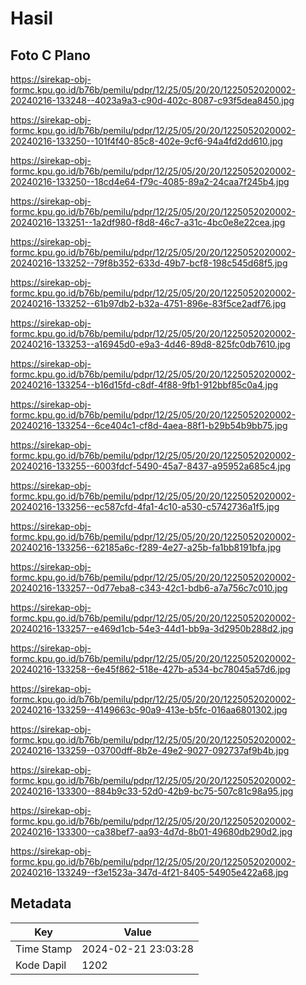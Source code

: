 # Hasil

## Foto C Plano

https://sirekap-obj-formc.kpu.go.id/b76b/pemilu/pdpr/12/25/05/20/20/1225052020002-20240216-133248--4023a9a3-c90d-402c-8087-c93f5dea8450.jpg

https://sirekap-obj-formc.kpu.go.id/b76b/pemilu/pdpr/12/25/05/20/20/1225052020002-20240216-133250--101f4f40-85c8-402e-9cf6-94a4fd2dd610.jpg

https://sirekap-obj-formc.kpu.go.id/b76b/pemilu/pdpr/12/25/05/20/20/1225052020002-20240216-133250--18cd4e64-f79c-4085-89a2-24caa7f245b4.jpg

https://sirekap-obj-formc.kpu.go.id/b76b/pemilu/pdpr/12/25/05/20/20/1225052020002-20240216-133251--1a2df980-f8d8-46c7-a31c-4bc0e8e22cea.jpg

https://sirekap-obj-formc.kpu.go.id/b76b/pemilu/pdpr/12/25/05/20/20/1225052020002-20240216-133252--79f8b352-633d-49b7-bcf8-198c545d68f5.jpg

https://sirekap-obj-formc.kpu.go.id/b76b/pemilu/pdpr/12/25/05/20/20/1225052020002-20240216-133252--61b97db2-b32a-4751-896e-83f5ce2adf76.jpg

https://sirekap-obj-formc.kpu.go.id/b76b/pemilu/pdpr/12/25/05/20/20/1225052020002-20240216-133253--a16945d0-e9a3-4d46-89d8-825fc0db7610.jpg

https://sirekap-obj-formc.kpu.go.id/b76b/pemilu/pdpr/12/25/05/20/20/1225052020002-20240216-133254--b16d15fd-c8df-4f88-9fb1-912bbf85c0a4.jpg

https://sirekap-obj-formc.kpu.go.id/b76b/pemilu/pdpr/12/25/05/20/20/1225052020002-20240216-133254--6ce404c1-cf8d-4aea-88f1-b29b54b9bb75.jpg

https://sirekap-obj-formc.kpu.go.id/b76b/pemilu/pdpr/12/25/05/20/20/1225052020002-20240216-133255--6003fdcf-5490-45a7-8437-a95952a685c4.jpg

https://sirekap-obj-formc.kpu.go.id/b76b/pemilu/pdpr/12/25/05/20/20/1225052020002-20240216-133256--ec587cfd-4fa1-4c10-a530-c5742736a1f5.jpg

https://sirekap-obj-formc.kpu.go.id/b76b/pemilu/pdpr/12/25/05/20/20/1225052020002-20240216-133256--62185a6c-f289-4e27-a25b-fa1bb8191bfa.jpg

https://sirekap-obj-formc.kpu.go.id/b76b/pemilu/pdpr/12/25/05/20/20/1225052020002-20240216-133257--0d77eba8-c343-42c1-bdb6-a7a756c7c010.jpg

https://sirekap-obj-formc.kpu.go.id/b76b/pemilu/pdpr/12/25/05/20/20/1225052020002-20240216-133257--e469d1cb-54e3-44d1-bb9a-3d2950b288d2.jpg

https://sirekap-obj-formc.kpu.go.id/b76b/pemilu/pdpr/12/25/05/20/20/1225052020002-20240216-133258--6e45f862-518e-427b-a534-bc78045a57d6.jpg

https://sirekap-obj-formc.kpu.go.id/b76b/pemilu/pdpr/12/25/05/20/20/1225052020002-20240216-133259--4149663c-90a9-413e-b5fc-016aa6801302.jpg

https://sirekap-obj-formc.kpu.go.id/b76b/pemilu/pdpr/12/25/05/20/20/1225052020002-20240216-133259--03700dff-8b2e-49e2-9027-092737af9b4b.jpg

https://sirekap-obj-formc.kpu.go.id/b76b/pemilu/pdpr/12/25/05/20/20/1225052020002-20240216-133300--884b9c33-52d0-42b9-bc75-507c81c98a95.jpg

https://sirekap-obj-formc.kpu.go.id/b76b/pemilu/pdpr/12/25/05/20/20/1225052020002-20240216-133300--ca38bef7-aa93-4d7d-8b01-49680db290d2.jpg

https://sirekap-obj-formc.kpu.go.id/b76b/pemilu/pdpr/12/25/05/20/20/1225052020002-20240216-133249--f3e1523a-347d-4f21-8405-54905e422a68.jpg


## Metadata

| Key        | Value               |
| ---------- | ------------------- |
| Time Stamp | 2024-02-21 23:03:28 |
| Kode Dapil | 1202                |



